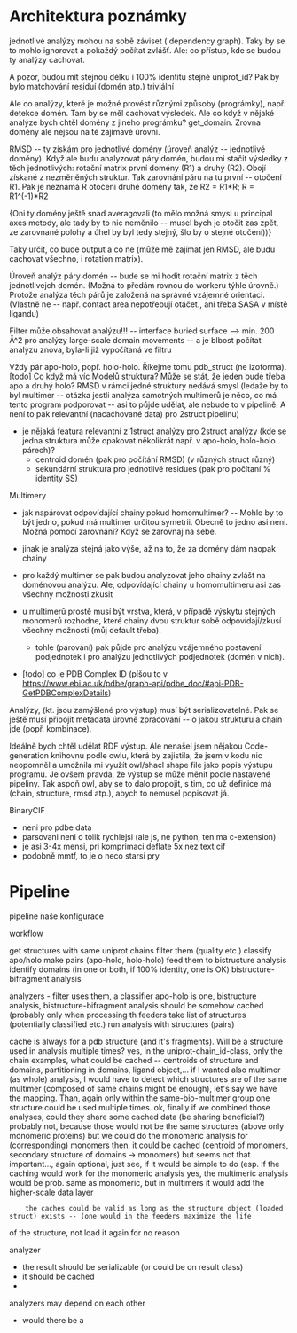 
# Architektura poznámky

jednotlivé analýzy mohou na sobě záviset ( dependency graph). Taky by se to mohlo ignorovat a pokaždý počítat zvlášť. Ale: co přístup, kde se budou ty analýzy cachovat.

A pozor, budou mít stejnou délku i 100% identitu stejné uniprot_id? Pak by bylo matchování residuí (domén atp.) triviální

Ale co analýzy, které je možné provést různými způsoby (prográmky), např. detekce domén. Tam by se měl cachovat výsledek. Ale co když v nějaké analýze bych chtěl domény z jiného prográmku?
get_domain. Zrovna domény ale nejsou na té zajímavé úrovni.

RMSD -- ty získám pro jednotlivé domény (úroveň analýz -- jednotlivé domény). Když ale budu analyzovat páry domén, budou mi stačit výsledky z těch jednotlivých: rotační matrix první domény (R1) a druhý (R2). Obojí získané z nezměněných struktur. Tak zarovnání páru na tu první -- otočení R1. Pak je neznámá R otočení druhé domény tak, že R2 = R1*R; R = R1^(-1)*R2

{Oni ty domény ještě snad averagovali (to mělo možná smysl u principal axes metody, ale tady by to nic neměnilo -- musel bych je otočit zas zpět, ze zarovnané polohy a úhel by byl tedy stejný, šlo by o stejné otočení))}

Taky určit, co bude output a co ne (může mě zajímat jen RMSD, ale budu cachovat všechno, i rotation matrix).

Úroveň analýz páry domén -- bude se mi hodit rotační matrix z těch jednotlivejch domén. (Možná to předám rovnou do workeru týhle úrovně.) Protože analýza těch párů je založená na správné vzájemné orientaci. (Vlastně ne -- např. contact area nepotřebují otáčet., ani třeba SASA v místě ligandu)

Filter může obsahovat analýzu!!!
-- interface buried surface --> min. 200 Å^2 pro analýzy large-scale domain movements
-- a je blbost počítat analýzu znova, byla-li již vypočítaná ve filtru



Vždy pár apo-holo, popř. holo-holo. Říkejme tomu pdb_struct (ne izoforma).
[todo] Co když má víc Modelů struktura? Může se stát, že jeden bude třeba apo a druhý holo?
RMSD v rámci jedné struktury nedává smysl (ledaže by to byl multimer -- otázka jestli analýza samotných multimerů je něco, co má tento program podporovat -- asi to půjde udělat, ale nebude to v pipelině. A není to pak relevantní (nacachované data) pro 2struct pipelinu)

- je nějaká featura relevantní z 1struct analýzy pro 2struct analýzy (kde se jedna struktura může opakovat několikrát např. v apo-holo, holo-holo párech)?
    - centroid domén (pak pro počítání RMSD) (v různých struct různý)
    - sekundární struktura pro jednotlivé residues (pak pro počítaní % identity SS)


Multimery
-  jak napárovat odpovídající chainy pokud homomultimer? -- Mohlo by to být jedno, pokud má multimer určitou symetrii. Obecně to jedno asi neni. Možná pomocí zarovnání? Když se zarovnaj na sebe.
- jinak je analýza stejná jako výše, až na to, že za domény dám naopak chainy

- pro každý multimer se pak budou analyzovat jeho chainy zvlášt na doménovou analýzu. Ale, odpovídající chainy u homomultimeru asi zas všechny možnosti zkusit

- u multimerů prostě musí být vrstva, která, v případě výskytu stejných monomerů rozhodne, které chainy dvou struktur sobě odpovídají/zkusí všechny možnosti (můj default třeba).
    - tohle (párování) pak půjde pro analýzu vzájemného postavení podjednotek i pro analýzu jednotlivých podjednotek (domén v nich).

- [todo] co je PDB Complex ID (píšou to v https://www.ebi.ac.uk/pdbe/graph-api/pdbe_doc/#api-PDB-GetPDBComplexDetails)

Analýzy, (kt. jsou zamýšlené pro výstup) musí být serializovatelné. Pak se ještě musí připojit metadata úrovně zpracovaní -- o jakou strukturu a chain jde (popř. kombinace).

Ideálně bych chtěl udělat RDF výstup. Ale nenašel jsem nějakou Code-generation knihovnu podle owlu, která by zajistila, že jsem v kodu nic neopomněl a umožnila mi využít owl/shacl shape file jako popis výstupu programu. Je ovšem pravda, že výstup se může měnit podle nastavené pipeliny. Tak aspoň owl, aby se to dalo propojit, s tim, co už definice má (chain, structure, rmsd atp.), abych to nemusel popisovat já.



BinaryCIF
- neni pro pdbe data
- parsovani neni o tolik rychlejsi (ale js, ne python, ten ma c-extension)
- je asi 3-4x mensi, pri komprimaci deflate 5x nez text cif
- podobně mmtf, to je o neco starsi pry


# Pipeline

pipeline naše konfigurace

workflow

get structures with same uniprot chains
filter them (quality etc.)
classify apo/holo
make pairs (apo-holo, holo-holo)
    feed them to bistructure analysis
    identify domains (in one or both, if 100% identity, one is OK)
        bistructure-bifragment analysis



analyzers - filter uses them, a classifier apo-holo is one, bistructure analysis, bistructure-bifragment analysis
    should be somehow cached (probably only when processing th
feeders
    take list of structures (potentially classified etc.)
    run analysis with structures (pairs)

cache is always for a pdb structure (and it's fragments). Will be a structure used in analysis multiple times?
    yes, in the uniprot-chain_id-class, only the chain
    examples, what could be cached -- centroids of structure and domains, partitioning in domains, ligand object,...
    if I wanted also multimer (as whole) analysis, I would have to detect which structures are of the same multimer (composed
of same chains might be enough), let's say we have the mapping. Than, again only within the same-bio-multimer group one structure could
be used multiple times.
    ok, finally if we combined those analyses, could they share some cached data (be sharing beneficial?)
        probably not, because those would not be the same structures (above only monomeric proteins)
        but we could do the monomeric analysis for (corresponding) monomers
            then, it could be cached (centroid of monomers, secondary structure of domains -> monomers)
                but seems not that important..., again optional, just see, if it would be simple to do (esp. if the caching would work
                for the monomeric analysis
            yes, the multimeric analysis would be prob. same as monomeric, but in multimers it would add the higher-scale data layer


        the caches could be valid as long as the structure object (loaded struct) exists -- (one would in the feeders maximize the life 
of the structure,  not load it again for no reason


analyzer
- the result should be serializable (or could be on result class)
- it should be cached
-

analyzers may depend on each other
- would there be a